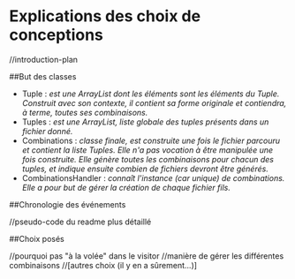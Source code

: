 # Explications des choix de conceptions

//introduction-plan

##But des classes

* Tuple 				: _est une ArrayList<String> dont les éléments sont les éléments du Tuple. Construit avec son contexte, il contient sa forme originale et contiendra, à terme, toutes ses combinaisons._
* Tuples				: _est une ArrayList<Tuple>, liste globale des tuples présents dans un fichier donné._
* Combinations			: _classe finale, est construite une fois le fichier parcouru et contient la liste Tuples. Elle n'a pas vocation à être manipulée une fois construite. Elle génère toutes les combinaisons pour chacun des tuples, et indique ensuite combien de fichiers devront être générés._
* CombinationsHandler	: _connaît l'instance (car unique) de combinations. Elle a pour but de gérer la création de chaque fichier fils._

##Chronologie des événements

//pseudo-code du readme plus détaillé

##Choix posés

//pourquoi pas "à la volée" dans le visitor
//manière de gérer les différentes combinaisons
//[autres choix (il y en a sûrement...)]
